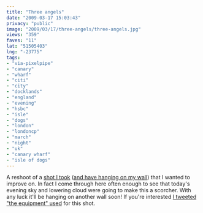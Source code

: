 ```yaml
---
title: "Three angels"
date: "2009-03-17 15:03:43"
privacy: "public"
image: "2009/03/17/three-angels/three-angels.jpg"
views: "359"
faves: "11"
lat: "51505403"
lng: "-23775"
tags:
- "via-pixelpipe"
- "canary"
- "wharf"
- "citi"
- "city"
- "docklands"
- "england"
- "evening"
- "hsbc"
- "isle"
- "dogs"
- "london"
- "londoncp"
- "march"
- "night"
- "uk"
- "canary wharf"
- "isle of dogs"
---
```

A reshoot of a <a href="/photos/2008/01/09/a-starry-night">shot I took</a> (<a href="/photos/2008/03/17/im-in-print-well-canvas">and have hanging on my wall</a>) that I wanted to improve on. In fact I come through here often enough to see that today's evening sky and lowering cloud were going to make this a scorcher. With any luck it'll be hanging on another wall soon! If you're interested <a href="http://twitter.com/phillprice/status/1343921196">I tweeted &quot;the equipment&quot; used</a> for this shot.<a href="/photos/2009/03/17/three-angels"></a>
